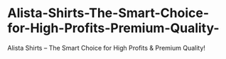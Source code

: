 # Alista-Shirts-The-Smart-Choice-for-High-Profits-Premium-Quality-
Alista Shirts – The Smart Choice for High Profits &amp; Premium Quality!
